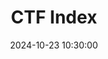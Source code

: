 ---
title: CTF Index
date: 2024-10-23 10:30:00
categories: [Certifications, Security, Cheatsheet]
tags: [OSCP]     # TAG names should always be lowercase
description: Random list of helpful tricks to aid in exam prep.
---